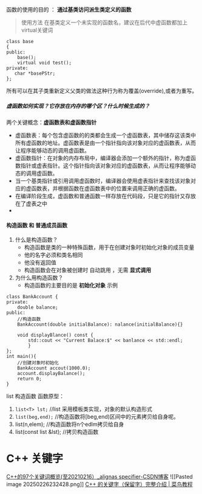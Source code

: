 函数的使用的目的 ： **通过基类访问派生类定义的函数** 
 >使用方法 在基类定义一个未实现的函数名，建议在后代中虚函数都加上virtual关键词

 ```
 class base 
 {
 public:
	 base();
	 virtual void test();
private:
	char *basePStr;
 };
```
所有可以在其子类重新定义父类的做法这种行为称为覆盖(override),或者为重写。

##### 虚函数如何实现？它存放在内存的哪个区？什么时候生成的？
两个关键概念：**虚函数表和虚函数指针**
- 虚函数表：每个包含虚函数的的类都会生成一个虚函数表，其中储存这该类中所有虚函数的地址。虚函数表是由一个指针指向该对象对应的虚函数表，从而让程序能够动态的调用虚函数。
- 虚函数指针：在对象的内存布局中，编译器会添加一个额外的指针，称为虚函数指针或虚表指针。这个指针指向该对象对应的虚函数表，从而让程序能够动态的调用虚函数。
- 当一个基类指针或引用调用虚函数时，编译器会使用虚表指针来查找该对象对应的虚函数表，并根据函数在虚函数表中的位置来调用正确的虚函数。
- 在编译阶段生成，虚函数和普通函数一样存放在代码段，只是它的指针又存放在了虚表之中
- 
#### 构造函数 和 普通成员函数
1. 什么是构造函数？
   -  构造函数是类的一种特殊函数，用于在创建对象时初始化对象的成员变量
   - 他的名字必须和类名相同
   - 他没有返回值
   - 构造函数会在对象被创建时 自动跳用 ，无需 **显式调用**
2. 为什么用构造函数？
	- 构造函数的主要目的是 **初始化对象**
示例
```
class BankAccount {
private:
	double balance;
public:
	//构造函数
	BankAccount(double initialBalance): nalance(initialBalance){}
	
	void displayBlance() const {
		std::cout << "Current Balace:$" << banlance << std::endl;
		}
};
int main(){
	//创建对象时初始化
	BankAccount accout(1000.0);
	account.displayBalance();
	return 0;
}
```
list 构造函数
函数原型： 
1.  ```list<T> lst;```  //list 采用模板类实现，对象的默认构造形式
2.  ```list(beg,end);``` //构造函数将[beg,end)区间中的元素拷贝给自身呢。
3. list(n,elem); //构造函数将n个edlm拷贝给自身
4. list(const list &lst); //拷贝构造函数 
# C++ 关键字
[C++的97个关键词概览(至20210216）_alignas specifier-CSDN博客](https://blog.csdn.net/Edidaughter/article/details/113828517)
![[Pasted image 20250226232428.png]]
[C++ 的关键字（保留字）完整介绍 | 菜鸟教程](https://www.runoob.com/w3cnote/cpp-keyword-intro.html)
